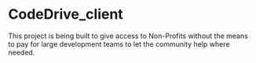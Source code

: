 # CodeDrive_client
This project is being built to give access to Non-Profits without the means to pay for large development teams to let the community help where needed.
